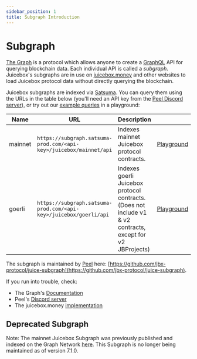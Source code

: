 ```yaml
---
sidebar_position: 1
title: Subgraph Introduction
---
```


# Subgraph

[The Graph](https://thegraph.com/) is a protocol which allows anyone to create a [GraphQL](https://graphql.org/) API for querying blockchain data. Each individual API is called a *subgraph*. Juicebox's subgraphs are in use on [juicebox.money](https://juicebox.money) and other websites to load Juicebox protocol data without directly querying the blockchain.

Juicebox subgraphs are indexed via [Satsuma](https://www.satsuma.xyz/). You can query them using the URLs in the table below (you'll need an API key from the [Peel Discord server](https://discord.gg/XvmfY4Hkcz)), or try out our [example queries](queries) in a playground:

| Name | URL | Description | |
| ----------- | ----------------------------------------------------------------------------------------------------------------- | ------------------------------------------------------------------------------|--|
| mainnet | `https://subgraph.satsuma-prod.com/<api-key>/juicebox/mainnet/api` | Indexes mainnet Juicebox protocol contracts. | [Playground](https://subgraph.satsuma-prod.com/juicebox/mainnet/playground) |
| goerli | `https://subgraph.satsuma-prod.com/<api-key>/juicebox/goerli/api` | Indexes goerli Juicebox protocol contracts. (Does not include v1 & v2 contracts, except for v2 JBProjects) | [Playground](https://subgraph.satsuma-prod.com/juicebox/goerli/playground) |

The subgraph is maintained by [Peel](https://discord.gg/b4rpjgGPHX) here: [https://github.com/jbx-protocol/juice-subgraph](https://github.com/jbx-protocol/juice-subgraph).

If you run into trouble, check:

- The Graph's [Documentation](https://thegraph.com/docs/)
- Peel's [Discord server](https://discord.gg/XvmfY4Hkcz)
- The juicebox.money [implementation](https://github.com/jbx-protocol/juice-interface/blob/main/src/utils/graph.ts)


## Deprecated Subgraph

Note: The mainnet Juicebox Subgraph was previously published and indexed on the Graph Network [here](https://thegraph.com/explorer/subgraphs/FVmuv3TndQDNd2BWARV8Y27yuKKukryKXPzvAS5E7htC?view=Overview?chain=Ethereum). This Subgraph is no longer being maintained as of version 7.1.0.